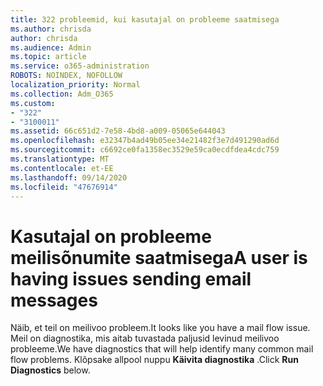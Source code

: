 ```yaml
---
title: 322 probleemid, kui kasutajal on probleeme saatmisega
ms.author: chrisda
author: chrisda
ms.audience: Admin
ms.topic: article
ms.service: o365-administration
ROBOTS: NOINDEX, NOFOLLOW
localization_priority: Normal
ms.collection: Adm_O365
ms.custom:
- "322"
- "3100011"
ms.assetid: 66c651d2-7e58-4bd8-a009-05065e644043
ms.openlocfilehash: e32347b4ad49b05ee34e21482f3e7d491290ad6d
ms.sourcegitcommit: c6692ce0fa1358ec3529e59ca0ecdfdea4cdc759
ms.translationtype: MT
ms.contentlocale: et-EE
ms.lasthandoff: 09/14/2020
ms.locfileid: "47676914"
---
```

# <a name="a-user-is-having-issues-sending-email-messages"></a><span data-ttu-id="c3f15-102">Kasutajal on probleeme meilisõnumite saatmisega</span><span class="sxs-lookup"><span data-stu-id="c3f15-102">A user is having issues sending email messages</span></span>

<span data-ttu-id="c3f15-103">Näib, et teil on meilivoo probleem.</span><span class="sxs-lookup"><span data-stu-id="c3f15-103">It looks like you have a mail flow issue.</span></span> <span data-ttu-id="c3f15-104">Meil on diagnostika, mis aitab tuvastada paljusid levinud meilivoo probleeme.</span><span class="sxs-lookup"><span data-stu-id="c3f15-104">We have diagnostics that will help identify many common mail flow problems.</span></span> <span data-ttu-id="c3f15-105">Klõpsake allpool nuppu **Käivita diagnostika** .</span><span class="sxs-lookup"><span data-stu-id="c3f15-105">Click **Run Diagnostics** below.</span></span>
